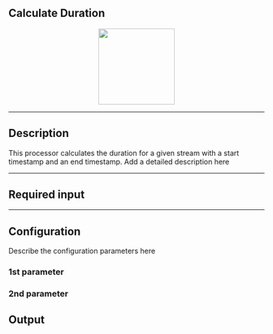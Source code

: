 ## Calculate Duration

<p align="center"> 
    <img src="icon.png" width="150px;"/>
</p>

***

## Description

This processor calculates the duration for a given stream with a start timestamp and an end timestamp.
Add a detailed description here

***

## Required input


***

## Configuration

Describe the configuration parameters here

### 1st parameter


### 2nd parameter

## Output